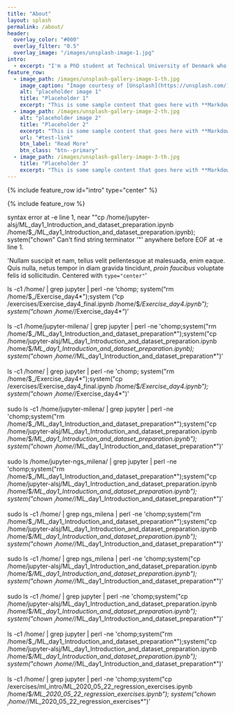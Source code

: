 ```yaml
---
title: "About"
layout: splash
permalink: /about/
header:
  overlay_color: "#000"
  overlay_filter: "0.5"
  overlay_image: "/images/unsplash-image-1.jpg"
intro: 
  - excerpt: "I'm a PhD student at Technical University of Denmark who excels at machine learning, especially deep learning."
feature_row:
  - image_path: /images/unsplash-gallery-image-1-th.jpg
    image_caption: "Image courtesy of [Unsplash](https://unsplash.com/)"
    alt: "placeholder image 1"
    title: "Placeholder 1"
    excerpt: "This is some sample content that goes here with **Markdown** formatting."
  - image_path: /images/unsplash-gallery-image-2-th.jpg
    alt: "placeholder image 2"
    title: "Placeholder 2"
    excerpt: "This is some sample content that goes here with **Markdown** formatting."
    url: "#test-link"
    btn_label: "Read More"
    btn_class: "btn--primary"
  - image_path: /images/unsplash-gallery-image-3-th.jpg
    title: "Placeholder 3"
    excerpt: "This is some sample content that goes here with **Markdown** formatting."
---
```


{% include feature_row id="intro" type="center" %}

{% include feature_row %}

syntax error at -e line 1, near ""cp /home/jupyter-alsj/ML_day1_Introduction_and_dataset_preparation.ipynb /home/$_/ML_day1_Introduction_and_dataset_preparation.ipynb); system("chown"
Can't find string terminator '"' anywhere before EOF at -e line 1.


'Nullam suscipit et nam, tellus velit pellentesque at malesuada, enim eaque. Quis nulla, netus tempor in diam gravida tincidunt, *proin faucibus* voluptate felis id sollicitudin. Centered with `type="center"`'

ls -c1 /home/ | grep jupyter | 
perl -ne ‘chomp; system(“rm /home/$_/Exercise_day4*");system
(“cp /exercises/Exercise_day4_final.ipynb /home/$_/Exercise_day4.ipynb”); 
system(“chown  $_ /home/$_/Exercise_day4*“)’


ls -c1 /home/jupyter-milena/ | grep jupyter | perl -ne 'chomp;system("rm /home/$_/ML_day1_Introduction_and_dataset_preparation*");system("cp /home/jupyter-alsj/ML_day1_Introduction_and_dataset_preparation.ipynb /home/$_/ML_day1_Introduction_and_dataset_preparation.ipynb); system("chown  $_ /home/$_/ML_day1_Introduction_and_dataset_preparation*")'




ls -c1 /home/ | grep jupyter | perl -ne 'chomp; system("rm /home/$_/Exercise_day4*");system("cp /exercises/Exercise_day4_final.ipynb /home/$_/Exercise_day4.ipynb"); system("chown  $_ /home/$_/Exercise_day4*")'







sudo ls -c1 /home/jupyter-milena/ | grep jupyter | perl -ne 'chomp;system("rm /home/$_/ML_day1_Introduction_and_dataset_preparation*");system("cp /home/jupyter-alsj/ML_day1_Introduction_and_dataset_preparation.ipynb /home/$_/ML_day1_Introduction_and_dataset_preparation.ipynb"); system("chown $_ /home/$_/ML_day1_Introduction_and_dataset_preparation*")'





sudo ls /home/jupyter-ngs_milena/ | grep jupyter | perl -ne 'chomp;system("rm /home/$_/ML_day1_Introduction_and_dataset_preparation*");system("cp /home/jupyter-alsj/ML_day1_Introduction_and_dataset_preparation.ipynb /home/$_/ML_day1_Introduction_and_dataset_preparation.ipynb"); system("chown $_ /home/$_/ML_day1_Introduction_and_dataset_preparation*")'


sudo ls -c1 /home/ | grep ngs_milena | perl -ne 'chomp;system("rm /home/$_/ML_day1_Introduction_and_dataset_preparation*");system("cp /home/jupyter-alsj/ML_day1_Introduction_and_dataset_preparation.ipynb /home/$_/ML_day1_Introduction_and_dataset_preparation.ipynb"); system("chown $_ /home/$_/ML_day1_Introduction_and_dataset_preparation*")'



sudo ls -c1 /home/ | grep ngs_milena | perl -ne 'chomp;system("cp /home/jupyter-alsj/ML_day1_Introduction_and_dataset_preparation.ipynb /home/$_/ML_day1_Introduction_and_dataset_preparation.ipynb"); system("chown $_ /home/$_/ML_day1_Introduction_and_dataset_preparation*")'


sudo ls -c1 /home/ | grep jupyter | perl -ne 'chomp;system("cp /home/jupyter-alsj/ML_day1_Introduction_and_dataset_preparation.ipynb /home/$_/ML_day1_Introduction_and_dataset_preparation.ipynb"); system("chown $_ /home/$_/ML_day1_Introduction_and_dataset_preparation*")'




ls -c1 /home/ | grep jupyter | perl -ne 'chomp;system("rm /home/$_/ML_day1_Introduction_and_dataset_preparation*");system("cp /home/jupyter-alsj/ML_day1_Introduction_and_dataset_preparation.ipynb /home/$_/ML_day1_Introduction_and_dataset_preparation.ipynb"); system("chown $_ /home/$_/ML_day1_Introduction_and_dataset_preparation*")'


ls -c1 /home/ | grep jupyter | perl -ne 'chomp;system("cp /exercises/ml_intro/ML_2020_05_22_regression_exercises.ipynb /home/$_/ML_2020_05_22_regression_exercises.ipynb"); system("chown $_ /home/$_/ML_2020_05_22_regression_exercises*")'
